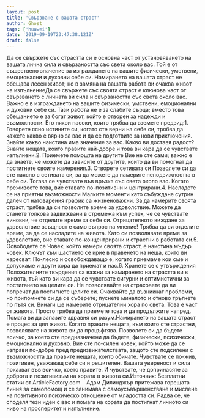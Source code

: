 ```yaml
---
layout: post
title: 'Свързване с вашата страст'
author: Ghost
tags: ['huawei']
date: '2019-09-19T23:47:38.121Z'
draft: false
---
```


Да се ​​свържете със страстта си е основна част от установяването на вашата лична сила и свързаността със света около вас. Той е от съществено значение за изграждането на вашите физически, умствени, емоционални и духовни себе си. Намирането на вашата страст не обещава лесен живот; но в замяна на вашата работа ви очаква живот на изпълнениеДа се ​​свържете със своята страст е ключова част от свързването с личната ви сила и свързаността със света около вас. Важно е в изграждането на вашите физически, умствени, емоционални и духовни себе си. Тази работа не е за слабите сърца; вместо това обещанието е за богат живот, който е отворен за надежди и възможности. Ето някои насоки, които трябва да вземете предвид:1. Говорете ясно истините си, когато сте верни на себе си, трябва да кажете какво е вярно за вас и да се подготвите за нови приключения. Знайте какво наистина има значение за вас. Какво ви доставя радост? Знайте нещата, които правите най-добре и това ви кара да се чувствате изпълнени.2. Приемете помощта на другите Вие не сте сами; важно е да знаете, че можете да зависите от другите, които да ви помогнат да постигнете своите намерения.3. Отворете сетивата си Позволете си да сте наясно с сетивата си, за да можете да намерите неподвижността в себе си. Тогава се чувствате във връзка със света около вас. Когато преживеете това, вие ставате по-позитивни и центрирани.4. Насладете се на приятни възможности Малките моменти като събуждане сутрин далеч от натоварения график са жизненоважни. За да намерите своята страст, трябва да си позволите време за удоволствие. Можете да станете толкова задвижвани в стремежа към успех, че се чувствате виновни, че отделите време за себе си. Отрицателното виждане за удоволствие всъщност е само въпрос на мнение! Трябва да си отделите време, за да се насладите на живота. Като си позволявате време за удоволствие, вие ставате по-концентрирани и страстни в работата си.5. Освободете се Човек, който намери своята страст, е наистина мъдър човек. Ключът към щастието се крие в правенето на неща, които ви харесват. По-лесно и освобождаващо е, когато приемаме кои сме и допускаме и други хора да приемат и нас.6. Хранете се с утвърждения Положителните твърдения са важни за намирането на страстта ви в живота, тъй като ви кара да се чувствате сигурни и оптимистични за постигането на целите си. Не позволявайте на страховете да ви попречат да постигнете целите си. Очаквайте да възникнат проблеми, но припомнете си да се съберете; пуснете миналото и отново тръгнете по пътя си. Винаги ще намерите отрицателни хора по света. Това е част от живота. Просто трябва да приемете това и да продължите напред. Помага ви да запазите здравия си разум.Намирането на вашата страст е процес за цял живот. Когато правите нещата, към които сте страстни, позволявате на живота ви да процъфтява. Позволете си да бъдете всичко, за което сте предназначени да бъдете, физически, психически, емоционално и духовно. Вие сте по-силен човек, който може да се изправи по-добре пред предизвикателствата, защото сте подсилени с възможността да правите нещата, които обичате. Чувствате се по-жив, позитивен, уважаващ себе си и решителен. Вашата увереност и сила показват във всичко, което правите. И чувствате, че допринасяте за доброта и позитивизъм на хората в живота си.Източник: Безплатни статии от ArticleFactory.com    Адам Дилинджър притежава горещата линия за самопомощ и се занимава с самоусъвършенстване и мислене на позитивното психическо отношение от младостта си. Радва се, че споделя тези идеи с вас и помага на хората да постигнат личното си ниво на просперитет и изпълнение.
